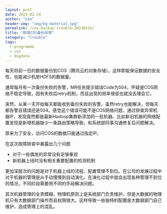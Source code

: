 ```yaml
---
layout: post
date: 2023-02-24
author: "Leo"
header-img: "img/bg-material.jpg"
permalink: /cos-backup-trouble-20230224/
title: "排查COS备份异常"
category: "trouble"
tags: 
  - programme
  - cos
  - bigdata
---
```


每天将前一日的数据备份到COS（腾讯云的对象存储）。这样即能保证数据的安全性，也能减少机房HDFS的数据量。

通常每月有一次备份失败的告警，MR任务提示错误Code为504，怀疑是COS网络不稳定导致，因有失败后retry机制，而且出现的频率很低也就没去理会它。

突然，从某一天开始每天都能收到备份失败的告警。虽然retry也能解决，但每天都告警且错误还是504。感觉这个错误可能不是COS网络问题，通过排查异常机器IP，发现竟然都是最新Hadoop集群新添加的一批机器。比如新旧机器的网络配置发现是新增机器缺少一条路由策略导致。和系统部同事沟通修复后问题解决。

原来为了安全，访问COS的数据只能通过指定IP。

在这次故障排查中暴露出几个问题
- 对于一些偶发的异常没有足够重视
- 新机器上线时没有相关重要配置的检测机制

更加深层次的问题是对于机器上线的流程、配置管理不到位。在公司的发展过程中对于机器的管理是从手动慢慢到自动演化。在演化过程中就会出现各种管理不到位的情况，不同阶段需要用不同的手段解决问题。

其次机器管理的全责模糊，物理机原则上是系统部门负责维护，但是大数据的物理机只有大数据部门操作而且权限很大。这样导致一些独特的配置是大数据部门自己维护，造成管理上的混乱。

